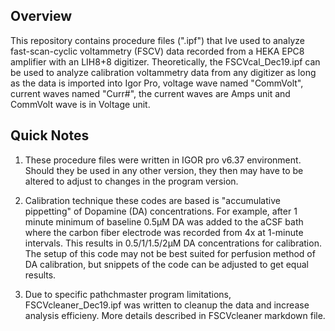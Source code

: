 Overview
-----------------
This repository contains procedure files (".ipf") that Ive used to analyze fast-scan-cyclic voltammetry (FSCV) data recorded from a 
HEKA EPC8 amplifier with an LIH8+8 digitizer. Theoretically, the FSCVcal_Dec19.ipf can be used to analyze calibration voltammetry data from any digitizer as long as the data is imported into Igor Pro, voltage wave named "CommVolt", current waves named "Curr#", the current waves are Amps unit and CommVolt wave is in Voltage unit.

Quick Notes
------------

1. These procedure files were written in IGOR pro v6.37 environment. Should they be used in any other version, they then may have to be altered to adjust to changes in the program version. 

2. Calibration technique these codes are based is "accumulative pippetting" of Dopamine (DA) concentrations. For example, after 1 minute minimum of baseline 0.5µM DA was added to the aCSF bath where the carbon fiber electrode was recorded from 4x at 1-minute intervals. This results in 0.5/1/1.5/2µM DA concentrations for calibration. The setup of this code may not be best suited for perfusion method of DA calibration, but snippets of the code can be adjusted to get equal results.  

3. Due to specific pathchmaster program limitations, FSCVcleaner_Dec19.ipf was written to cleanup the data and increase analysis efficieny. More details described in FSCVcleaner markdown file.  

